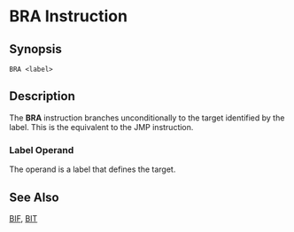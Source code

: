# BRA Instruction

## Synopsis

```
BRA <label>
```

## Description

The **BRA** instruction branches unconditionally to the target
identified by the label. This is the equivalent to the JMP instruction.

### Label Operand

The operand is a label that defines the target.

## See Also

[BIF](../bif), [BIT](../bit)
